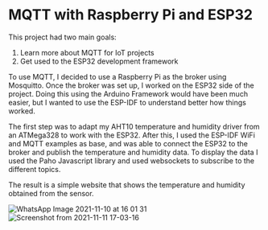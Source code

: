 # MQTT with Raspberry Pi and ESP32 

This project had two main goals:
 1. Learn more about MQTT for IoT projects
 2. Get used to the ESP32 development framework
  
To use MQTT, I decided to use a Raspberry Pi as the broker using Mosquitto. 
Once the broker was set up, I worked on the ESP32 side of the project. 
Doing this using the Arduino Framework would have been much easier, but I wanted to use the ESP-IDF to understand better how things worked. 

The first step was to adapt my AHT10 temperature and humidity driver from an ATMega328 to work with the ESP32. 
After this, I used the ESP-IDF WiFi and MQTT examples as base, and was able to connect the ESP32 to the broker and publish the temperature and humidity data. 
To display the data I used the Paho Javascript library and used websockets to subscribe to the different topics.

The result is a simple website that shows the temperature and humidity obtained from the sensor. 




![WhatsApp Image 2021-11-10 at 16 01 31](https://user-images.githubusercontent.com/34103285/141153649-b085ab0a-ce06-4ad9-b433-218bf0fd9921.jpeg)
![Screenshot from 2021-11-11 17-03-16](https://user-images.githubusercontent.com/34103285/141338847-c3fa0bff-13f9-4a4f-9219-f0f043fb2043.png)
